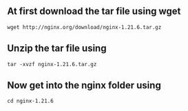 ## At first download the tar file using wget
`wget http://nginx.org/download/nginx-1.21.6.tar.gz`

## Unzip the tar file using
`tar -xvzf nginx-1.21.6.tar.gz`

## Now get into the nginx folder using
`cd nginx-1.21.6`